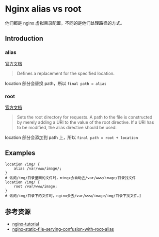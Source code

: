 # Nginx alias vs root

他们都是 nginx 虚拟目录配置，不同的是他们处理路径的方式。

## Introduction

### alias
[官方文档](http://nginx.org/en/docs/http/ngx_http_core_module.html#alias)
> Defines a replacement for the specified location. 

location 部分会替换 path，所以 `final path = alias`

### root
[官方文档](https://nginx.org/en/docs/http/ngx_http_core_module.html#root)
> Sets the root directory for requests. A path to the file is constructed by merely adding a URI to the value of the root directive. If a URI has to be modified, the alias directive should be used.

location 部分会添加到 path 上，所以 `final path = root + location`

## Examples

```shell
location /img/ {
    alias /var/www/image/;
}
# 访问/img/目录里面的文件时，ningx会自动去/var/www/image/目录找文件
location /img/ {
    root /var/www/image;
}
# 访问/img/目录下的文件时，nginx会去/var/www/image/img/目录下找文件。]
```

## 参考资源
- [nginx-tutorial](https://wangchujiang.com/nginx-tutorial/)
- [nginx-static-file-serving-confusion-with-root-alias](https://stackoverflow.com/questions/10631933/nginx-static-file-serving-confusion-with-root-alias)


